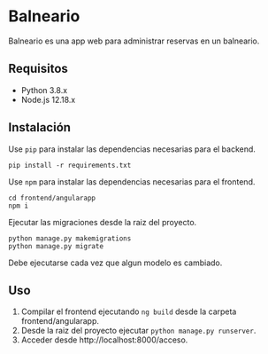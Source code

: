 # Balneario

Balneario es una app web para administrar reservas en un balneario.

## Requisitos

- Python 3.8.x
- Node.js 12.18.x

## Instalación

Use ```pip``` para instalar las dependencias necesarias para el backend.

```
pip install -r requirements.txt
```

Use ```npm``` para instalar las dependencias necesarias para el frontend.

```
cd frontend/angularapp
npm i
```

Ejecutar las migraciones desde la raiz del proyecto.

```
python manage.py makemigrations
python manage.py migrate
```

Debe ejecutarse cada vez que algun modelo es cambiado.

## Uso
1. Compilar el frontend ejecutando ```ng build``` desde la carpeta frontend/angularapp.
2. Desde la raiz del proyecto ejecutar ```python manage.py runserver```.
3. Acceder desde http://localhost:8000/acceso.
